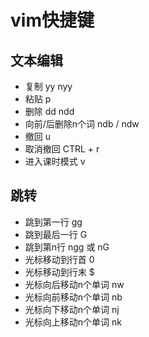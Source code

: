 # vim快捷键

## 文本编辑

- 复制 yy nyy
- 粘贴 p
- 删除 dd ndd
- 向前/后删除n个词 ndb / ndw
- 撤回 u
- 取消撤回 CTRL + r
- 进入课时模式 v

## 跳转

- 跳到第一行 gg
- 跳到最后一行 G
- 跳到第n行 ngg 或 nG
- 光标移动到行首 0
- 光标移动到行末 $
- 光标向后移动n个单词 nw
- 光标向前移动n个单词 nb
- 光标向下移动n个单词 nj
- 光标向上移动n个单词 nk